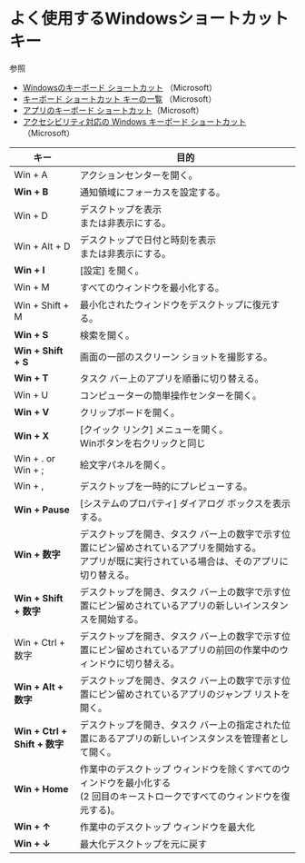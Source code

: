 # よく使用するWindowsショートカットキー

参照<br/>
* [Windowsのキーボード ショートカット](https://support.microsoft.com/ja-jp/help/12445/windows-keyboard-shortcuts) （Microsoft）<br/>
* [キーボード ショートカット キーの一覧](https://www.microsoft.com/ja-jp/enable/products/keyboard/default.aspx) （Microsoft）<br/>
* [アプリのキーボード ショートカット](https://support.microsoft.com/ja-jp/help/13805/windows-keyboard-shortcuts-in-apps)（Microsoft）<br/>
* [アクセシビリティ対応の Windows キーボード ショートカット](https://support.microsoft.com/ja-jp/help/13810/windows-keyboard-shortcuts-accessibility)（Microsoft）<br/>

|キー|目的|
|--- |--- |
|Win + A|アクションセンターを開く。|
|**Win + B**|通知領域にフォーカスを設定する。|
|Win + D|デスクトップを表示<br>または非表示にする。|
|Win + Alt + D|デスクトップで日付と時刻を表示<br>または非表示にする。|
|**Win + I**|[設定] を開く。|
|Win + M|すべてのウィンドウを最小化する。|
|Win + Shift + M|最小化されたウィンドウをデスクトップに復元する。|
|**Win + S**|検索を開く。|
|**Win + Shift + S**|画面の一部のスクリーン ショットを撮影する。 |
|**Win + T**|タスク バー上のアプリを順番に切り替える。|
|Win + U|コンピューターの簡単操作センターを開く。|
|**Win + V**|クリップボードを開く。 |
|**Win + X**|[クイック リンク] メニューを開く。<br/>Winボタンを右クリックと同じ |
|Win + . or Win + ;|絵文字パネルを開く。 |
|Win + ,|デスクトップを一時的にプレビューする。 |
|**Win + Pause**|[システムのプロパティ] ダイアログ ボックスを表示する。 |
|**Win + 数字**|デスクトップを開き、タスク バー上の数字で示す位置にピン留めされているアプリを開始する。<br/>アプリが既に実行されている場合は、そのアプリに切り替える。 |
|**Win + Shift + 数字**|デスクトップを開き、タスク バー上の数字で示す位置にピン留めされているアプリの新しいインスタンスを開始する。|
|Win + Ctrl + 数字|デスクトップを開き、タスク バー上の数字で示す位置にピン留めされているアプリの前回の作業中のウィンドウに切り替える。|
|**Win + Alt + 数字**|デスクトップを開き、タスク バー上の数字で示す位置にピン留めされているアプリのジャンプ リストを開く。|
|**Win + Ctrl + Shift + 数字**|デスクトップを開き、タスク バー上の指定された位置にあるアプリの新しいインスタンスを管理者として開く。|
|**Win + Home**|作業中のデスクトップ ウィンドウを除くすべてのウィンドウを最小化する<br/> (2 回目のキーストロークですべてのウィンドウを復元する)。|
|**Win + ↑**|作業中のデスクトップ ウィンドウを最大化|
|**Win + ↓**|最大化デスクトップを元に戻す|
